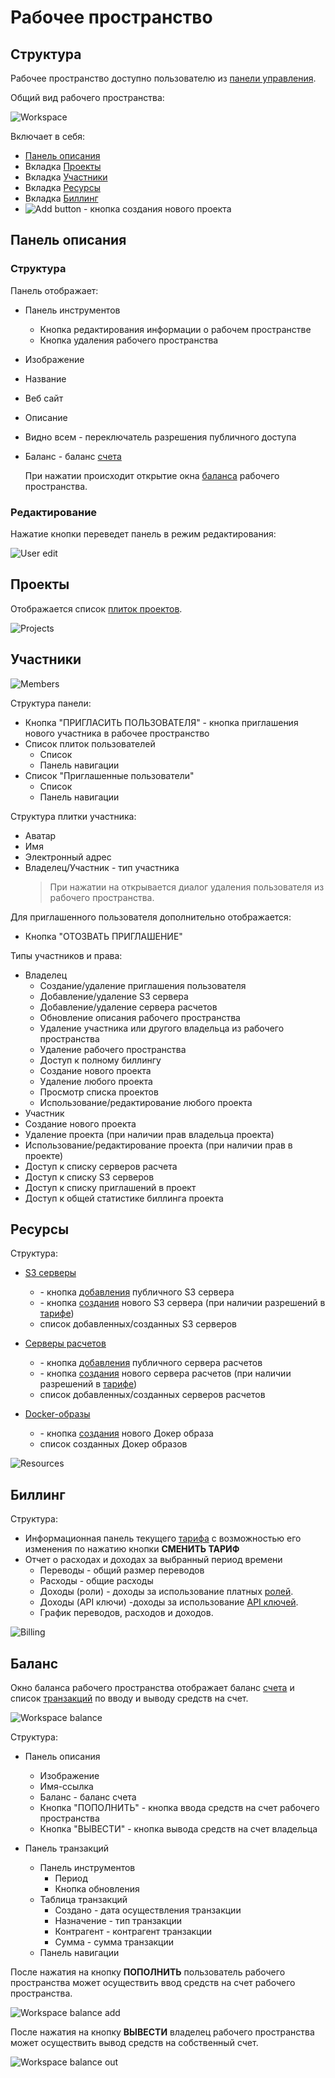 # Рабочее пространство

## Структура

Рабочее пространство доступно пользователю из [панели управления](dashboard).

Общий вид рабочего пространства:

![Workspace](/images/common/workspace_general.png)

Включает в себя:

- [Панель описания](#панель-описания)
- <span class="iconify-inline" data-icon="mdi:file-code"></span> Вкладка [Проекты](#проекты)
- <span class="iconify-inline" data-icon="mdi:account-multiple"></span> Вкладка [Участники](#участники)
- <span class="iconify-inline" data-icon="mdi:cogs"></span> Вкладка [Ресурсы](#ресурсы)
- <span class="iconify-inline" data-icon="mdi:credit-card-clock"></span> Вкладка [Биллинг](#биллинг)
- ![Add button](/images/common/red_plus.png) - кнопка создания нового проекта

## Панель описания

### Структура

Панель отображает:

- Панель инструментов
  - <span class="iconify-inline" data-icon="mdi:pencil"></span> Кнопка редактирования информации о рабочем пространстве
  - <span class="iconify-inline" data-icon="mdi:delete"></span> Кнопка удаления рабочего пространства
- Изображение
- Название
- <span class="iconify-inline" data-icon="mdi:link"></span> Веб сайт
- Описание
- <span class="iconify-inline" data-icon="mdi:checkbox-marked" style="color: green"></span> Видно всем - переключатель разрешения публичного доступа
- <span class='iconify-inline' data-icon='mdi:wallet'></span> Баланс - баланс [счета][10]

  При нажатии происходит открытие окна [баланса](#баланс) рабочего пространства.

### Редактирование

Нажатие кнопки <span class="iconify-inline" data-icon="mdi:pencil"></span> переведет панель в режим редактирования:

![User edit](/images/common/workspace_edit.png)

## Проекты

Отображается список [плиток проектов](./dashboard.md#структура-плитки-проекта).

![Projects](/images/common/workspace_projects.png)

## Участники

![Members](/images/common/workspace_members.png)

Структура панели:

- Кнопка "ПРИГЛАСИТЬ ПОЛЬЗОВАТЕЛЯ" - кнопка приглашения нового участника в рабочее пространство
- Список плиток пользователей
  - Список
  - Панель навигации
- Список "Приглашенные пользователи"
  - Список
  - Панель навигации

Структура плитки участника:

- Аватар
- Имя
- Электронный адрес
- Владелец/Участник - тип участника
  > При нажатии на <span class="iconify-inline" data-icon="mdi:close-circle"></span> открывается диалог удаления пользователя из рабочего пространства.

Для приглашенного пользователя дополнительно отображается:

- Кнопка "ОТОЗВАТЬ ПРИГЛАШЕНИЕ"

Типы участников и права:

- Владелец
  - Создание/удаление приглашения пользователя
  - Добавление/удаление S3 сервера
  - Добавление/удаление сервера расчетов
  - Обновление описания рабочего пространства
  - Удаление участника или другого владельца из рабочего пространства
  - Удаление рабочего пространства
  - Доступ к полному биллингу
  - Создание нового проекта
  - Удаление любого проекта
  - Просмотр списка проектов
  - Использование/редактирование любого проекта
- Участник
- Создание нового проекта
- Удаление проекта (при наличии прав владельца проекта)
- Использование/редактирование проекта (при наличии прав в проекте)
- Доступ к списку серверов расчета
- Доступ к списку S3 серверов
- Доступ к списку приглашений в проект
- Доступ к общей статистике биллинга проекта

## Ресурсы

Структура:

- <span class="iconify-inline" data-icon="mdi:folder-network"></span> [S3 серверы](/docs/desc/s3.md)

  - <span class="iconify-inline" data-icon="mdi:magnify"></span> - кнопка [добавления][4] публичного S3 сервера
  - <span class="iconify-inline" data-icon="mdi:plus"></span> - кнопка [создания][5] нового S3 сервера (при наличии разрешений в [тарифе][9])
  - список добавленных/созданных S3 серверов

- <span class="iconify-inline" data-icon="mdi:server"></span> [Серверы расчетов](/docs/desc/executor.md)
  - <span class="iconify-inline" data-icon="mdi:magnify"></span> - кнопка [добавления][6] публичного сервера расчетов
  - <span class="iconify-inline" data-icon="mdi:plus"></span> - кнопка [cоздания][7] нового сервера расчетов (при наличии разрешений в [тарифе][9])
  - список добавленных/созданных серверов расчетов
- <span class="iconify-inline" data-icon="mdi:docker"></span> [Docker-образы](/docs/desc/docker.md)
  - <span class="iconify-inline" data-icon="mdi:plus"></span> - кнопка [создания][8] нового Докер образа
  - список созданных Докер образов

![Resources](/images/common/workspace_resources.png)

## Биллинг

Структура:

- Информационная панель текущего [тарифа][1] c возможностью его изменения по нажатию кнопки **СМЕНИТЬ ТАРИФ**
- Отчет о расходах и доходах за выбранный период времени
  - Переводы - общий размер переводов
  - Расходы - общие расходы
  - Доходы (роли) - доходы за использование платных [ролей][2].
  - Доходы (API ключи) -доходы за использование [API ключей][3].
  - График переводов, расходов и доходов.

![Billing](/images/common/workspace_billing.png)

## Баланс

Окно баланса рабочего пространства отображает баланс [счета][10] и список [транзакций][11] по вводу и выводу средств на счет.

![Workspace balance](/images/common/workspace_balance.png)

Структура:

- Панель описания

  - Изображение
  - Имя-ссылка
  - <span class='iconify-inline' data-icon='mdi:wallet'></span> Баланс - баланс счета
  - Кнопка "ПОПОЛНИТЬ" - кнопка ввода средств на счет рабочего пространства
  - Кнопка "ВЫВЕСТИ" - кнопка вывода средств на счет владельца

- Панель транзакций
  - Панель инструментов
    - <span class='iconify-inline' data-icon='mdi:calendar-range'></span> Период
    - <span class='iconify-inline' data-icon='mdi:refresh'></span> Кнопка обновления
  - Таблица транзакций
    - Создано - дата осуществления транзакции
    - Назначение - тип транзакции
    - Контрагент - контрагент транзакции
    - Сумма - сумма транзакции
  - Панель навигации

После нажатия на кнопку **ПОПОЛНИТЬ** пользователь рабочего пространства может осуществить ввод средств на счет рабочего пространства.

![Workspace balance add](/images/common/workspace_balance_add.png)

После нажатия на кнопку **ВЫВЕСТИ** владелец рабочего пространства может осуществить вывод средств на собственный счет.

![Workspace balance out](/images/common/workspace_balance_out.png)

[1]: ./payplan.md
[2]: ./project_role.md
[3]: ./api_keys.md
[4]: /docs/instructions/s3.md#добавление-в-рабочее-пространство
[5]: /docs/instructions/s3.md#cоздание-нового-в-рабочем-пространстве
[6]: /docs/instructions/executor.md#добавление-в-рабочее-пространство
[7]: /docs/instructions/executor.md#cоздание-нового-в-рабочем-пространстве
[8]: /docs/instructions/docker.md#создание-докер-образа-в-рабочем-пространстве
[9]: /docs/desc/payplan.md
[10]: /docs/desc/finance.md#cчета
[11]: /docs/desc/finance.md#транзакции
